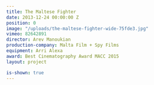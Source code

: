 ```yaml
---
title: The Maltese Fighter
date: 2013-12-24 00:00:00 Z
position: 0
image: "/uploads/the-maltese-fighter-wide-75fde3.jpg"
vimeo: 82642891
director: Arev Manoukian
production-company: Malta Film + Spy Films
equipment: Arri Alexa
award: Best Cinematography Award MACC 2015
layout: project

is-shown: true
---
```


